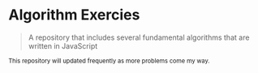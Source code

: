 # Algorithm Exercies

> A repository that includes several fundamental algorithms that are written in JavaScript

<small>This repository will updated frequently as more problems come my way.</small>
